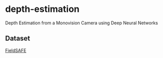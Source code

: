 # depth-estimation
Depth Estimation from a Monovision Camera using Deep Neural Networks

## Dataset
[FieldSAFE](https://vision.eng.au.dk/fieldsafe/)
